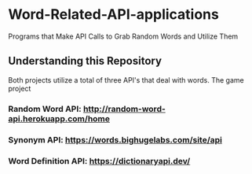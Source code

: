 # Word-Related-API-applications
Programs that Make API Calls to Grab Random Words and Utilize Them

## Understanding this Repository
Both projects utilize a total of three API's that deal with words. The game project

### Random Word API: http://random-word-api.herokuapp.com/home
### Synonym API: https://words.bighugelabs.com/site/api
### Word Definition API: https://dictionaryapi.dev/
